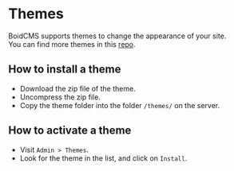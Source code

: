# Themes
BoidCMS supports themes to change the appearance of your site.     
You can find more themes in this [repo](https://github.com/BoidCMS/themes).

## How to install a theme

<!--### FTP-->
- Download the zip file of the theme.
- Uncompress the zip file.
- Copy the theme folder into the folder `/themes/` on the server.

<!--### Admin Upload
- Download the zip file of the theme.
- Visit `Admin > Themes`, Upload the compressed zip file.-->

## How to activate a theme
- Visit `Admin > Themes`.
- Look for the theme in the list, and click on `Install`.
